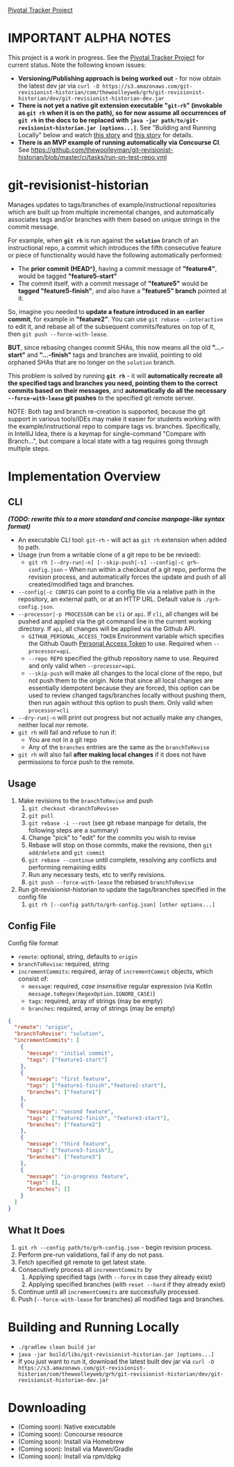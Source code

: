 [Pivotal Tracker Project](https://www.pivotaltracker.com/n/projects/2092368)

# IMPORTANT ALPHA NOTES

This project is a work in progress.  See the [Pivotal Tracker Project](https://www.pivotaltracker.com/n/projects/2092368)
for current status.  Note the following known issues:

* **Versioning/Publishing approach is being worked out** - for now obtain the latest dev jar via
  `curl -O https://s3.amazonaws.com/git-revisionist-historian/com/thewoolleyweb/grh/git-revisionist-historian/dev/git-revisionist-historian-dev.jar`
* **There is not yet a native git extension executable "`git-rh`" (invokable as `git rh` when it
  is on the path), so for now assume all occurrences of `git rh` in the docs to be replaced with
  `java -jar path/to/git-revisionist-historian.jar [options...]`**.  See "Building and Running Locally" below and
  watch [this story](https://www.pivotaltracker.com/story/show/150307700)
  and [this story](https://www.pivotaltracker.com/story/show/150603755) for details.
* **There is an MVP example of running automatically via Concourse CI**.  See
  https://github.com/thewoolleyman/git-revisionist-historian/blob/master/ci/tasks/run-on-test-repo.yml  

# git-revisionist-historian

Manages updates to tags/branches of example/instructional repositories which are built up from multiple incremental
changes, and automatically associates tags and/or branches with them based on unique strings in the commit message.

For example, when **`git rh`** is run against the **`solution`** branch of an instructional repo, a commit which
introduces the fifth consecutive feature or piece of functionality would have the following automatically performed:
* The **prior commit (HEAD^)**, having a commit message of **"feature4"**, would be tagged **"feature5-start"**
* The commit itself, with a commit message of **"feature5"** would be **tagged "feature5-finish"**, and also
  have a **"feature5" branch** pointed at it.

So, imagine you needed to **update a feature introduced in an earlier commit**, for example in **"feature2"**.  You can
use `git rebase --interactive` to edit it, and rebase all of the subsequent commits/features on top of it, then
`git push --force-with-lease`.

**BUT**, since rebasing changes commit SHAs, this now means all the old **"...-start"** and **"...-finish"** tags and branches are invalid,
pointing to old orphaned SHAs that are no longer on the `solution` branch.

This problem is solved by running **`git rh`** - it will **automatically recreate all the specified tags and branches
you need, pointing them to the correct commits based on their messages**, and **automatically do all the necessary `--force-with-lease` git pushes**
to the specified git remote server.

NOTE: Both tag and branch re-creation is supported, because the git support in various tools/IDEs may make it easier
for students working with the example/instructional repo to compare tags vs. branches.  Specifically, in
IntelliJ Idea, there is a keymap for single-command "Compare with Branch...", but compare a local state with a 
tag requires going through multiple steps.

# Implementation Overview

## CLI

***(TODO: rewrite this to a more standard and concise manpage-like syntax format)***

* An executable CLI tool: `git-rh` - will act as `git rh` extension when added to path.
* Usage (run from a writable clone of a git repo to be be revised):
  * `git rh [--dry-run|-n] [--skip-push|-s] --config|-c grh-config.json` - When run within a checkout of a git repo, performs the revision process,
    and automatically forces the update and push of all created/modified tags and branches.
* `--config|-c CONFIG` can point to a config file via a relative path in the repository, an external path, or at
  an HTTP URL.  Default value is `./grh-config.json`.
* `--processor|-p PROCESSOR` can be `cli` or `api`.  If `cli`, all changes will be pushed and applied via the git command line
  in the current working directory.  If `api`, all changes will be applied via the Github API.
  * `GITHUB_PERSONAL_ACCESS_TOKEN` Environment variable which specifies the
    Github Oauth [Personal Access Token](https://github.com/settings/tokens)
    to use.  Required when `--processor=api`.
  * `--repo REPO` specified the github repository name to use.  Required and only valid when `--processor=api`.
  * `--skip-push` will make all changes to the local clone of the repo, but not push them to the origin.  Note that since
  all local changes are essentially idempotent because they are forced, this option can be used to review changed tags/branches
  locally without pushing them, then run again without this option to push them.  Only valid when `processor=cli`
* `--dry-run|-n` will print out progress but not actually make any changes, neither local nor remote.
* `git rh` will fail and refuse to run if:
  * You are not in a git repo
  * Any of the `branches` entries are the same as the `branchToRevise`
* `git rh` will also fail **after making local changes** if it does not have permissions to force push to the remote.

## Usage

1. Make revisions to the `branchToRevise` and push
    1. `git checkout <branchToRevise>`
    1. `git pull`
    1. `git rebase -i --root` (see git rebase manpage for details, the following steps are a summary)
    1. Change "pick" to "edit" for the commits you wish to revise
    1. Rebase will stop on those commits, make the revisions, then `git add/delete` and `git commit`
    1. `git rebase --continue` until complete, resolving any conflicts and performing remaining edits
    1. Run any necessary tests, etc to verify revisions.
    1. `git push --force-with-lease` the rebased `branchToRevise`
1. Run git-revisionist-historian to update the tags/branches specified in the config file 
    1. `git rh [--config path/to/grh-config.json] [other options...]`

## Config File

Config file format

* `remote`: optional, string, defaults to `origin`
* `branchToRevise`: required, string
* `incrementCommits`: required, array of `incrementCommit` objects, which consist of:
  * `message`: required, *case insensitive* regular expression (via Kotlin `message.toRegex(RegexOption.IGNORE_CASE)`)
  * `tags`: required, array of strings (may be empty)
  * `branches`: required, array of strings (may be empty)

```JSON
{
  "remote": "origin",
  "branchToRevise": "solution",
  "incrementCommits": [
    {
      "message": "initial commit",
      "tags": ["feature1-start"]
    },
    {
      "message": "first feature",
      "tags": ["feature1-finish","feature2-start"],
      "branches": ["feature1"] 
    },
    {
      "message": "second feature",
      "tags": ["feature2-finish", "feature3-start"],
      "branches": ["feature2"] 
    },
    {
      "message": "third feature",
      "tags": ["feature3-finish"],
      "branches": ["feature3"] 
    },
    {
      "message": "in-progress feature",
      "tags": [],
      "branches": [] 
    }
  ]
}
```

## What It Does

1. `git rh --config path/to/grh-config.json` - begin revision process.
1. Perform pre-run validations, fail if any do not pass.
1. Fetch specified git remote to get latest state.
1. Consecutively process all `incrementCommits` by
    1. Applying specified tags (with `--force` in case they already exist)
    1. Applying specified branches (with `reset --hard` if they already exist)
1. Continue until all `incrementCommits` are successfully processed.
1. Push (`--force-with-lease` for branches) all modified tags and branches.

# Building and Running Locally

* `./gradlew clean build jar`
* `java -jar build/libs/git-revisionist-historian.jar [options...]`
* If you just want to run it, download the latest built dev jar via
  `curl -O https://s3.amazonaws.com/git-revisionist-historian/com/thewoolleyweb/grh/git-revisionist-historian/dev/git-revisionist-historian-dev.jar`

# Downloading

* (Coming soon): Native executable
* (Coming soon): Concourse resource
* (Coming soon): Install via Homebrew
* (Coming soon): Install via Maven/Gradle
* (Coming soon): Install via rpm/dpkg
